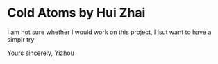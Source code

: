 # Cold Atoms by Hui Zhai
I am not sure whether I would work on this project, I jsut want to have a simplr try

Yours sincerely,
Yizhou
